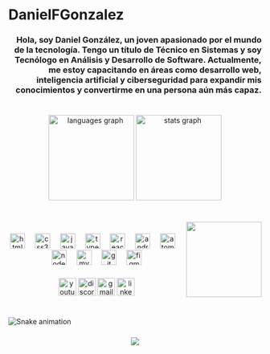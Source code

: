 # DanielFGonzalez
<h3 align="right">Hola, soy Daniel González, un joven apasionado por el mundo de la tecnología. Tengo un título de Técnico en Sistemas y soy Tecnólogo en Análisis y Desarrollo de Software. Actualmente, me estoy capacitando en áreas como desarrollo web, inteligencia artificial y ciberseguridad para expandir mis conocimientos y convertirme en una persona aún más capaz.</h3>

###

<br clear="both">

<div align="center">
  <img src="https://github-readme-stats.vercel.app/api/top-langs?username=bravodaniel12&locale=es&hide_title=false&layout=compact&card_width=320&langs_count=9&theme=gruvbox&hide_border=false" height="170" alt="languages graph"  />
  <img src="https://github-readme-stats.vercel.app/api?username=bravodaniel12&hide_title=false&hide_rank=true&show_icons=true&include_all_commits=true&count_private=true&disable_animations=false&theme=merko&locale=es&hide_border=false" height="170" alt="stats graph"  />
</div>

###

<br clear="both">

<img align="right" height="150" src="http://i.imgur.com/qFhELP3.jpg"  />

###

<div align="center">
  <img src="https://cdn.jsdelivr.net/gh/devicons/devicon/icons/html5/html5-original.svg" height="30" alt="html5 logo"  />
  <img width="12" />
  <img src="https://cdn.jsdelivr.net/gh/devicons/devicon/icons/css3/css3-original.svg" height="30" alt="css3 logo"  />
  <img width="12" />
  <img src="https://cdn.jsdelivr.net/gh/devicons/devicon/icons/javascript/javascript-original.svg" height="30" alt="javascript logo"  />
  <img width="12" />
  <img src="https://cdn.jsdelivr.net/gh/devicons/devicon/icons/typescript/typescript-original.svg" height="30" alt="typescript logo"  />
  <img width="12" />
  <img src="https://cdn.jsdelivr.net/gh/devicons/devicon/icons/react/react-original.svg" height="30" alt="react logo"  />
  <img width="12" />
  <img src="https://cdn.jsdelivr.net/gh/devicons/devicon/icons/androidstudio/androidstudio-original.svg" height="30" alt="androidstudio logo"  />
  <img width="12" />
  <img src="https://cdn.jsdelivr.net/gh/devicons/devicon/icons/atom/atom-original.svg" height="30" alt="atom logo"  />
  <img width="12" />
  <img src="https://cdn.jsdelivr.net/gh/devicons/devicon/icons/nodejs/nodejs-original.svg" height="30" alt="nodejs logo"  />
  <img width="12" />
  <img src="https://cdn.jsdelivr.net/gh/devicons/devicon/icons/mysql/mysql-original.svg" height="30" alt="mysql logo"  />
  <img width="12" />
  <img src="https://cdn.jsdelivr.net/gh/devicons/devicon/icons/git/git-original.svg" height="30" alt="git logo"  />
  <img width="12" />
  <img src="https://cdn.jsdelivr.net/gh/devicons/devicon/icons/figma/figma-original.svg" height="30" alt="figma logo"  />
</div>

###

<div align="center">
  <img src="https://img.shields.io/static/v1?message=Youtube&logo=youtube&label=&color=FF0000&logoColor=white&labelColor=&style=for-the-badge" height="35" alt="youtube logo"  />
  <img src="https://img.shields.io/static/v1?message=Discord&logo=discord&label=&color=7289DA&logoColor=white&labelColor=&style=for-the-badge" height="35" alt="discord logo"  />
  <img src="https://img.shields.io/static/v1?message=Gmail&logo=gmail&label=&color=D14836&logoColor=white&labelColor=&style=for-the-badge" height="35" alt="gmail logo"  />
  <img src="https://img.shields.io/static/v1?message=LinkedIn&logo=linkedin&label=&color=0077B5&logoColor=white&labelColor=&style=for-the-badge" height="35" alt="linkedin logo"  />
</div>

###

<br clear="both">

<img src="https://raw.githubusercontent.com/bravodaniel12/bravodaniel12/main/snake.svg" alt="Snake animation" />

###

<div align="center">
  <img src="https://profile-counter.glitch.me/bravodaniel12/count.svg?"  />
</div>

###

